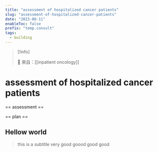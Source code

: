 ```yaml
---
title: "assessment of hospitalized cancer patients"
slug: "assessment-of-hospitalized-cancer-patients"
date: "2023-08-11"
enableToc: false
prefix: "temp.consult"
tags:
  - building
---
```


> [!info]
>
> 🌱 來自：[[inpatient oncology]]

# assessment of hospitalized cancer patients

== assessment ==

== plan ==

## Hellow world

> this is a subtitle very good
> goood good good
